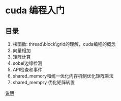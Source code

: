 # cuda 编程入门

## 目录

1. 核函数: thread\block\grid的理解，cuda编程的概念
2. 向量相加
3. 矩阵计算
4. sobel边缘检测
5. API检查和事件
6. shared_memory和统一优化内存机制优化矩阵乘法
7. shared_mempry 优化矩阵转置

[说明](./Readme-less.md)